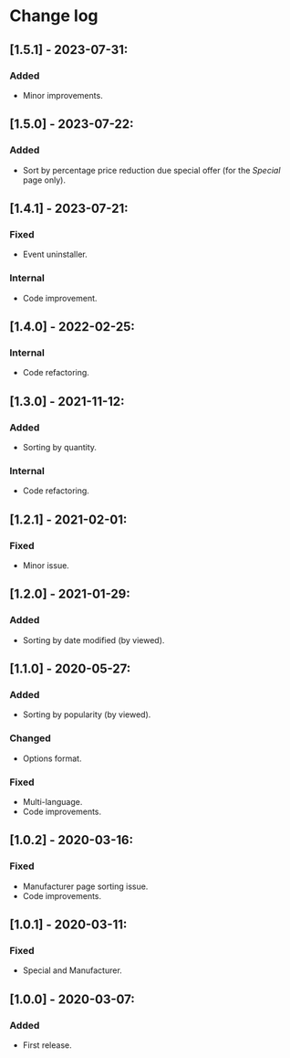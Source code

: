 # Change log

## [1.5.1] - 2023-07-31:
### Added
- Minor improvements.

## [1.5.0] - 2023-07-22:
### Added
- Sort by percentage price reduction due special offer (for the *Special* page only).

## [1.4.1] - 2023-07-21:
### Fixed
- Event uninstaller.
### Internal
- Code improvement.

## [1.4.0] - 2022-02-25:
### Internal
- Code refactoring.

## [1.3.0] - 2021-11-12:
### Added
- Sorting by quantity.
### Internal
- Code refactoring.

## [1.2.1] - 2021-02-01:
### Fixed
- Minor issue.

## [1.2.0] - 2021-01-29:
### Added
- Sorting by date modified (by viewed).

## [1.1.0] - 2020-05-27:
### Added
- Sorting by popularity (by viewed).
### Changed
- Options format.
### Fixed
- Multi-language.
- Code improvements.

## [1.0.2] - 2020-03-16:
### Fixed
- Manufacturer page sorting issue.
- Code improvements.

## [1.0.1] - 2020-03-11:
### Fixed
- Special and Manufacturer.

## [1.0.0] - 2020-03-07:
### Added
- First release.
